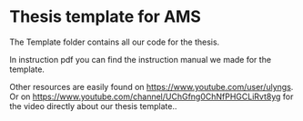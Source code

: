 # Thesis template for AMS
The Template folder contains all our code for the thesis.

In instruction pdf you can find the instruction manual we made for the template. 

Other resources are easily found on https://www.youtube.com/user/ulyngs. Or on https://www.youtube.com/channel/UChGfng0ChNfPHGCLiRvt8yg for the video directly about our thesis template..


